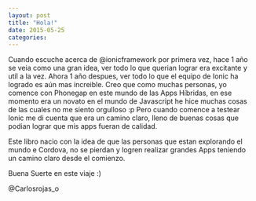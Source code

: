```yaml
---
layout: post
title: "Hola!"
date: 2015-05-25
categories:
---
```

Cuando escuche acerca de @ionicframework por primera vez, hace 1 año se veia como una gran idea, ver todo lo que querian lograr era excitante y utíl a la vez. Ahora 1 año despues, ver todo lo que el equipo de Ionic ha logrado es aún mas increible. Creo que como muchas personas, yo comence con Phonegap en este mundo de las Apps Híbridas, en ese momento era un novato en el mundo de Javascript he hice muchas cosas de las cuales no me siento orgulloso :p Pero cuando comence a testear Ionic me di cuenta que era un camino claro, lleno de buenas cosas que podian lograr que mis apps fueran de calidad.

Este libro nacio con la idea de que las personas que estan explorando el mundo e Cordova, no se pierdan y logren realizar grandes Apps teniendo un camino claro desde el comienzo.

Buena Suerte en este viaje :)

@Carlosrojas_o
